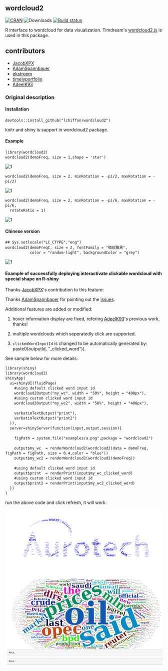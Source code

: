 
## wordcloud2

[![CRAN](https://www.r-pkg.org/badges/version/wordcloud2)](https://cran.r-project.org/package=wordcloud2)
![Downloads](https://cranlogs.r-pkg.org/badges/wordcloud2)
[![Build status](https://ci.appveyor.com/api/projects/status/wj5afxb1v42h8oui?svg=true)](https://ci.appveyor.com/project/lchiffon/wordcloud2)

R interface to wordcloud for data visualization.
Timdream's [wordcloud2.js](https://github.com/timdream/wordcloud2.js) is used in this package.

## contributors


- [JacobXPX](https://github.com/JacobXPX)
- [AdamSpannbauer](https://github.com/AdamSpannbauer)
- [ekstroem](https://github.com/ekstroem)
- [timelyportfolio](https://github.com/timelyportfolio)
- [AdeelK93](https://github.com/AdeelK93)



### Original description

#### Installation

```
devtools::install_github("lchiffon/wordcloud2")
```
knitr and shiny is support in wordcloud2 package.

#### Example

```
library(wordcloud2)
wordcloud2(demoFreq, size = 1,shape = 'star')
```

![1](examples/img/1.png)


```
wordcloud2(demoFreq, size = 2, minRotation = -pi/2, maxRotation = -pi/2)
```

![1](examples/img/2.png)


```
wordcloud2(demoFreq, size = 2, minRotation = -pi/6, maxRotation = -pi/6,
  rotateRatio = 1)
```

![1](examples/img/3.png)


#### Chinese version
```
## Sys.setlocale("LC_CTYPE","eng")
wordcloud2(demoFreqC, size = 2, fontFamily = "微软雅黑",
           color = "random-light", backgroundColor = "grey")
```

![1](examples/img/4.png)

#### Example of successfully deploying interactivate clickable wordcloud with special shape on R-shiny

Thanks [JacobXPX](https://github.com/JacobXPX)'s contribution to this feature:

Thanks [AdamSpannbauer](https://github.com/AdamSpannbauer) for pointing out the [issues](https://github.com/Lchiffon/wordcloud2/issues/45).

Additional features are added or modified:

1. hover information display are fixed, refering [AdeelK93](https://github.com/AdeelK93)'s previous work, thanks!

2. multiple wordclouds which seperatedly click are supported.

3. `clickedWordInputId` is changed to be automatically generated by: paste0(outputId, "_clicked_word")).

See sample below for more details:

```
library(shiny)
library(wordcloud2)
shinyApp(
  ui=shinyUI(fluidPage(
    #using default clicked word input id
    wordcloud2Output("my_wc", width = "50%", height = "400px"),
    #using custom clicked word input id
    wordcloud2Output("my_wc2", width = "50%", height = "400px"),
    
    verbatimTextOutput("print"),
    verbatimTextOutput("print2")
  )),
  server=shinyServer(function(input,output,session){
    
    figPath = system.file("examples/a.png",package = "wordcloud2")
    
    output$my_wc  = renderWordcloud2(wordcloud2(data = demoFreq, figPath = figPath, size = 0.4,color = "blue"))
    output$my_wc2 = renderWordcloud2(wordcloud2(demoFreq))
    
    #using default clicked word input id
    output$print  = renderPrint(input$my_wc_clicked_word)
    #using custom clicked word input id
    output$print2 = renderPrint(input$my_wc2_clicked_word)
  })
)
```

run the above code and click refresh, it will work.

![1](examples/img/new.gif)